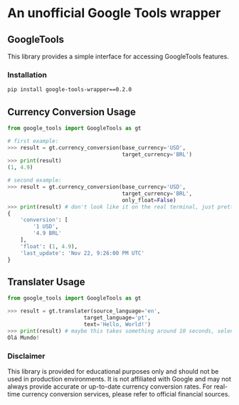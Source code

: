 # An unofficial Google Tools wrapper

## GoogleTools

This library provides a simple interface for accessing GoogleTools features.

### Installation
```bash
pip install google-tools-wrapper==0.2.0
```

## Currency Conversion Usage
```python
from google_tools import GoogleTools as gt

# first example:
>>> result = gt.currency_conversion(base_currency='USD', 
                                    target_currency='BRL')
>>> print(result)
(1, 4.9)

# second example:
>>> result = gt.currency_conversion(base_currency='USD', 
                                    target_currency='BRL',
                                    only_float=False)
>>> print(result) # don't look like it on the real terminal, just prettyfied it
{
    'conversion': [
        '1 USD', 
        '4.9 BRL'
    ],
    'float': (1, 4.9), 
    'last_update': 'Nov 22, 9:26:00 PM UTC'
}
```

## Translater Usage
```python
from google_tools import GoogleTools as gt

>>> result = gt.translater(source_language='en',
                        target_language='pt',
                        text='Hello, World!')
>>> print(result) # maybe this takes something around 10 seconds, selenium is very slow, but im working to make it faster
Olá Mundo!
```

### Disclaimer
This library is provided for educational purposes only and should not be used in production environments. It is not affiliated with Google and may not always provide accurate or up-to-date currency conversion rates. For real-time currency conversion services, please refer to official financial sources.
